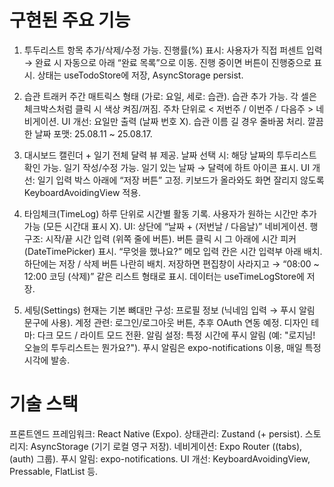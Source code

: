 # 구현된 주요 기능
1.  투두리스트
항목 추가/삭제/수정 가능.
진행률(%) 표시:
사용자가 직접 퍼센트 입력 → 완료 시 자동으로 아래 “완료 목록”으로 이동.
진행 중이면 버튼이 진행중으로 표시.
상태는 useTodoStore에 저장, AsyncStorage persist.

2. 습관 트래커
주간 매트릭스 형태 (가로: 요일, 세로: 습관).
습관 추가 가능.
각 셀은 체크박스처럼 클릭 시 색상 켜짐/꺼짐.
주차 단위로 < 저번주 / 이번주 / 다음주 > 네비게이션.
UI 개선:
요일만 출력 (날짜 번호 X).
습관 이름 길 경우 줄바꿈 처리.
깔끔한 날짜 포맷: 25.08.11 ~ 25.08.17.

3. 대시보드 캘린더 + 일기
전체 달력 뷰 제공.
날짜 선택 시:
해당 날짜의 투두리스트 확인 가능.
일기 작성/수정 가능.
일기 있는 날짜 → 달력에 하트 아이콘 표시.
UI 개선:
일기 입력 박스 아래에 “저장 버튼” 고정.
키보드가 올라와도 화면 잘리지 않도록 KeyboardAvoidingView 적용.

4. 타임체크(TimeLog)
하루 단위로 시간별 활동 기록.
사용자가 원하는 시간만 추가 가능 (모든 시간대 표시 X).
UI:
상단에 “날짜 + ⟨저번날 / 다음날⟩” 네비게이션.
행 구조:
시작/끝 시간 입력 (위쪽 줄에 버튼).
버튼 클릭 시 그 아래에 시간 피커(DateTimePicker) 표시.
“무엇을 했나요?” 메모 입력 칸은 시간 입력부 아래 배치.
하단에는 저장 / 삭제 버튼 나란히 배치.
저장하면 편집창이 사라지고 → “08:00 ~ 12:00 코딩 (삭제)” 같은 리스트 형태로 표시.
데이터는 useTimeLogStore에 저장.

5. 세팅(Settings)
현재는 기본 뼈대만 구성:
프로필 정보 (닉네임 입력 → 푸시 알림 문구에 사용).
계정 관련: 로그인/로그아웃 버튼, 추후 OAuth 연동 예정.
디자인 테마: 다크 모드 / 라이트 모드 전환.
알림 설정: 특정 시간에 푸시 알림 (예: "로지님! 오늘의 투두리스트는 뭔가요?").
푸시 알림은 expo-notifications 이용, 매일 특정 시각에 발송.

# 기술 스택
프론트엔드 프레임워크: React Native (Expo).
상태관리: Zustand (+ persist).
스토리지: AsyncStorage (기기 로컬 영구 저장).
네비게이션: Expo Router ((tabs), (auth) 그룹).
푸시 알림: expo-notifications.
UI 개선: KeyboardAvoidingView, Pressable, FlatList 등.